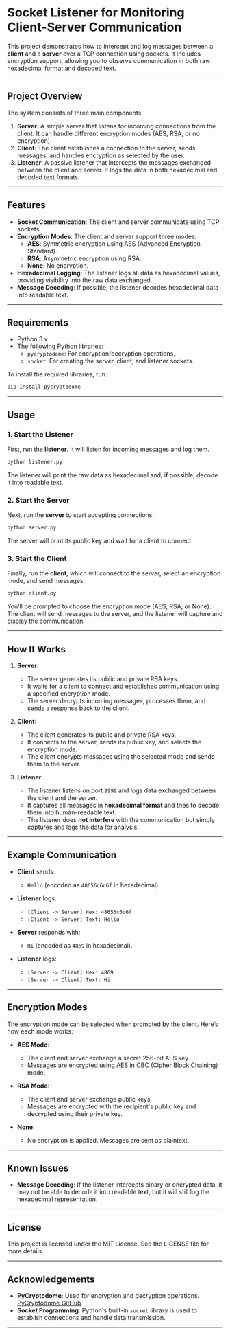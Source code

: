# **Socket Listener for Monitoring Client-Server Communication**

This project demonstrates how to intercept and log messages between a **client** and a **server** over a TCP connection using sockets. It includes encryption support, allowing you to observe communication in both raw hexadecimal format and decoded text.

---

## **Project Overview**

The system consists of three main components:

1. **Server**: A simple server that listens for incoming connections from the client. It can handle different encryption modes (AES, RSA, or no encryption).
2. **Client**: The client establishes a connection to the server, sends messages, and handles encryption as selected by the user.
3. **Listener**: A passive listener that intercepts the messages exchanged between the client and server. It logs the data in both hexadecimal and decoded text formats.

---

## **Features**

- **Socket Communication**: The client and server communicate using TCP sockets.
- **Encryption Modes**: The client and server support three modes:
  - **AES**: Symmetric encryption using AES (Advanced Encryption Standard).
  - **RSA**: Asymmetric encryption using RSA.
  - **None**: No encryption.
- **Hexadecimal Logging**: The listener logs all data as hexadecimal values, providing visibility into the raw data exchanged.
- **Message Decoding**: If possible, the listener decodes hexadecimal data into readable text.

---

## **Requirements**

- Python 3.x
- The following Python libraries:
  - `pycryptodome`: For encryption/decryption operations.
  - `socket`: For creating the server, client, and listener sockets.

To install the required libraries, run:

```bash
pip install pycryptodome
```

---

## **Usage**

### **1. Start the Listener**

First, run the **listener**. It will listen for incoming messages and log them.

```bash
python listener.py
```

The listener will print the raw data as hexadecimal and, if possible, decode it into readable text.

### **2. Start the Server**

Next, run the **server** to start accepting connections.

```bash
python server.py
```

The server will print its public key and wait for a client to connect.

### **3. Start the Client**

Finally, run the **client**, which will connect to the server, select an encryption mode, and send messages.

```bash
python client.py
```

You’ll be prompted to choose the encryption mode (AES, RSA, or None). The client will send messages to the server, and the listener will capture and display the communication.

---

## **How It Works**

1. **Server**:
   - The server generates its public and private RSA keys.
   - It waits for a client to connect and establishes communication using a specified encryption mode.
   - The server decrypts incoming messages, processes them, and sends a response back to the client.

2. **Client**:
   - The client generates its public and private RSA keys.
   - It connects to the server, sends its public key, and selects the encryption mode.
   - The client encrypts messages using the selected mode and sends them to the server.

3. **Listener**:
   - The listener listens on port `9999` and logs data exchanged between the client and the server.
   - It captures all messages in **hexadecimal format** and tries to decode them into human-readable text.
   - The listener does **not interfere** with the communication but simply captures and logs the data for analysis.

---

## **Example Communication**

- **Client** sends:
  - `Hello` (encoded as `48656c6c6f` in hexadecimal).

- **Listener** logs:
  - `[Client -> Server] Hex: 48656c6c6f`
  - `[Client -> Server] Text: Hello`

- **Server** responds with:
  - `Hi` (encoded as `4869` in hexadecimal).

- **Listener** logs:
  - `[Server -> Client] Hex: 4869`
  - `[Server -> Client] Text: Hi`

---

## **Encryption Modes**

The encryption mode can be selected when prompted by the client. Here’s how each mode works:

- **AES Mode**:
  - The client and server exchange a secret 256-bit AES key.
  - Messages are encrypted using AES in CBC (Cipher Block Chaining) mode.

- **RSA Mode**:
  - The client and server exchange public keys.
  - Messages are encrypted with the recipient's public key and decrypted using their private key.

- **None**:
  - No encryption is applied. Messages are sent as plaintext.

---

## **Known Issues**

- **Message Decoding**: If the listener intercepts binary or encrypted data, it may not be able to decode it into readable text, but it will still log the hexadecimal representation.

---

## **License**

This project is licensed under the MIT License. See the LICENSE file for more details.

---

## **Acknowledgements**

- **PyCryptodome**: Used for encryption and decryption operations. [PyCryptodome GitHub](https://github.com/Legrandin/pycryptodome)
- **Socket Programming**: Python's built-in `socket` library is used to establish connections and handle data transmission.

---

